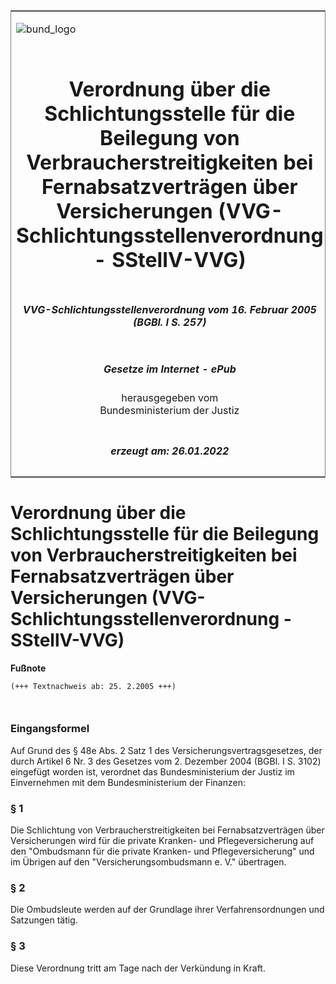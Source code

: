 <span id="DECKBLATT.html"></span>

<table border="0" frame="border" width="100%">

<tr valign="top">

<td align="left">

![bund\_logo](BfJ_2021_Web_de_de.gif)

</td>

<td align="right">

 

</td>

</tr>

<tr align="center" valign="middle">

<td colspan="2">

# Verordnung über die Schlichtungsstelle für die Beilegung von Verbraucherstreitigkeiten bei Fernabsatzverträgen über Versicherungen (VVG-Schlichtungsstellenverordnung - SStellV-VVG)

</td>

</tr>

<tr align="center" valign="middle">

<td colspan="2">

##### VVG-Schlichtungsstellenverordnung vom 16. Februar 2005 (BGBl. I S. 257)

</td>

</tr>

<tr align="center" valign="middle">

<td colspan="2">

  
  

##### Gesetze im Internet - ePub  
  
herausgegeben vom  
Bundesministerium der Justiz

</td>

</tr>

<tr align="center" valign="bottom">

<td colspan="2">

  
  

##### erzeugt am: 26.01.2022

</td>

</tr>

</table>

<span id="BJNR025700005.html"></span>

# Verordnung über die Schlichtungsstelle für die Beilegung von Verbraucherstreitigkeiten bei Fernabsatzverträgen über Versicherungen (VVG-Schlichtungsstellenverordnung - SStellV-VVG)

<div>

  
**Fußnote**

<div class="jnhtml">

<div>

<div class="jurAbsatz">

  

``` 
(+++ Textnachweis ab: 25. 2.2005 +++)

 
```

</div>

</div>

</div>

</div>

<span id="BJNR025700005BJNE000100000.html"></span>

### Eingangsformel  

<div>

<div class="jnhtml">

<div>

<div class="jurAbsatz">

Auf Grund des § 48e Abs. 2 Satz 1 des Versicherungsvertragsgesetzes, der
durch Artikel 6 Nr. 3 des Gesetzes vom 2. Dezember 2004 (BGBl. I S.
3102) eingefügt worden ist, verordnet das Bundesministerium der Justiz
im Einvernehmen mit dem Bundesministerium der Finanzen:

</div>

</div>

</div>

</div>

<span id="BJNR025700005BJNE000200000.html"></span>

### § 1  

<div>

<div class="jnhtml">

<div>

<div class="jurAbsatz">

Die Schlichtung von Verbraucherstreitigkeiten bei Fernabsatzverträgen
über Versicherungen wird für die private Kranken- und
Pflegeversicherung auf den "Ombudsmann für die private Kranken- und
Pflegeversicherung" und im Übrigen auf den "Versicherungsombudsmann e.
V." übertragen.

</div>

</div>

</div>

</div>

<span id="BJNR025700005BJNE000300000.html"></span>

### § 2  

<div>

<div class="jnhtml">

<div>

<div class="jurAbsatz">

Die Ombudsleute werden auf der Grundlage ihrer Verfahrensordnungen und
Satzungen tätig.

</div>

</div>

</div>

</div>

<span id="BJNR025700005BJNE000400000.html"></span>

### § 3  

<div>

<div class="jnhtml">

<div>

<div class="jurAbsatz">

Diese Verordnung tritt am Tage nach der Verkündung in Kraft.

</div>

</div>

</div>

</div>
